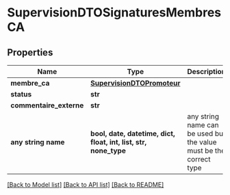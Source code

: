 # SupervisionDTOSignaturesMembresCA


## Properties
Name | Type | Description | Notes
------------ | ------------- | ------------- | -------------
**membre_ca** | [**SupervisionDTOPromoteur**](SupervisionDTOPromoteur.md) |  | 
**status** | **str** |  | 
**commentaire_externe** | **str** |  | [optional] 
**any string name** | **bool, date, datetime, dict, float, int, list, str, none_type** | any string name can be used but the value must be the correct type | [optional]

[[Back to Model list]](../README.md#documentation-for-models) [[Back to API list]](../README.md#documentation-for-api-endpoints) [[Back to README]](../README.md)


